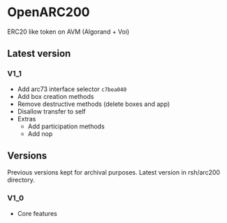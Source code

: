 # OpenARC200

ERC20 like token on AVM (Algorand + Voi)

## Latest version

### V1_1

* Add arc73 interface selector `c7bea040`
* Add box creation methods
* Remove destructive methods (delete boxes and app)
* Disallow transfer to self
* Extras
  * Add participation methods
  * Add nop

## Versions

Previous versions kept for archival purposes. Latest version in rsh/arc200 directory.

### V1_0

* Core features

